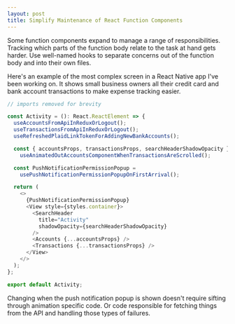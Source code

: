 ```yaml
---
layout: post
title: Simplify Maintenance of React Function Components
---
```


Some function components expand to manage a range of responsibilities. Tracking which parts of the function body relate to the task at hand gets harder. Use well-named hooks to separate concerns out of the function body and into their own files.

Here's an example of the most complex screen in a React Native app I've been working on. It shows small business owners all their credit card and bank account transactions to make expense tracking easier.

```typescript
// imports removed for brevity

const Activity = (): React.ReactElement => {
  useAccountsFromApiInReduxOrLogout();
  useTransactionsFromApiInReduxOrLogout();
  useRefreshedPlaidLinkTokenForAddingNewBankAccounts();

  const { accountsProps, transactionsProps, searchHeaderShadowOpacity } =
    useAnimatedOutAccountsComponentWhenTransactionsAreScrolled();

  const PushNotificationPermissionPopup =
    usePushNotificationPermissionPopupOnFirstArrival();

  return (
    <>
      {PushNotificationPermissionPopup}
      <View style={styles.container}>
        <SearchHeader
          title="Activity"
          shadowOpacity={searchHeaderShadowOpacity}
        />
        <Accounts {...accountsProps} />
        <Transactions {...transactionsProps} />
      </View>
    </>
  );
};

export default Activity;
```

Changing when the push notification popup is shown doesn't require sifting through animation specific code. Or code responsible for fetching things from the API and handling those types of failures.
